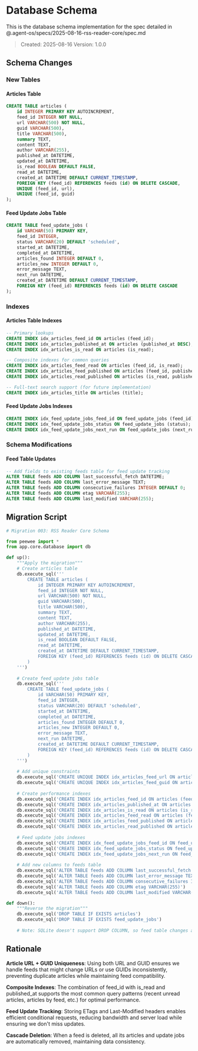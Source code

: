 # Database Schema

This is the database schema implementation for the spec detailed in @.agent-os/specs/2025-08-16-rss-reader-core/spec.md

> Created: 2025-08-16
> Version: 1.0.0

## Schema Changes

### New Tables

#### Articles Table

```sql
CREATE TABLE articles (
    id INTEGER PRIMARY KEY AUTOINCREMENT,
    feed_id INTEGER NOT NULL,
    url VARCHAR(500) NOT NULL,
    guid VARCHAR(500),
    title VARCHAR(500),
    summary TEXT,
    content TEXT,
    author VARCHAR(255),
    published_at DATETIME,
    updated_at DATETIME,
    is_read BOOLEAN DEFAULT FALSE,
    read_at DATETIME,
    created_at DATETIME DEFAULT CURRENT_TIMESTAMP,
    FOREIGN KEY (feed_id) REFERENCES feeds (id) ON DELETE CASCADE,
    UNIQUE (feed_id, url),
    UNIQUE (feed_id, guid)
);
```

#### Feed Update Jobs Table

```sql
CREATE TABLE feed_update_jobs (
    id VARCHAR(50) PRIMARY KEY,
    feed_id INTEGER,
    status VARCHAR(20) DEFAULT 'scheduled',
    started_at DATETIME,
    completed_at DATETIME,
    articles_found INTEGER DEFAULT 0,
    articles_new INTEGER DEFAULT 0,
    error_message TEXT,
    next_run DATETIME,
    created_at DATETIME DEFAULT CURRENT_TIMESTAMP,
    FOREIGN KEY (feed_id) REFERENCES feeds (id) ON DELETE CASCADE
);
```

### Indexes

#### Articles Table Indexes

```sql
-- Primary lookups
CREATE INDEX idx_articles_feed_id ON articles (feed_id);
CREATE INDEX idx_articles_published_at ON articles (published_at DESC);
CREATE INDEX idx_articles_is_read ON articles (is_read);

-- Composite indexes for common queries
CREATE INDEX idx_articles_feed_read ON articles (feed_id, is_read);
CREATE INDEX idx_articles_feed_published ON articles (feed_id, published_at DESC);
CREATE INDEX idx_articles_read_published ON articles (is_read, published_at DESC);

-- Full-text search support (for future implementation)
CREATE INDEX idx_articles_title ON articles (title);
```

#### Feed Update Jobs Indexes

```sql
CREATE INDEX idx_feed_update_jobs_feed_id ON feed_update_jobs (feed_id);
CREATE INDEX idx_feed_update_jobs_status ON feed_update_jobs (status);
CREATE INDEX idx_feed_update_jobs_next_run ON feed_update_jobs (next_run);
```

### Schema Modifications

#### Feed Table Updates

```sql
-- Add fields to existing feeds table for feed update tracking
ALTER TABLE feeds ADD COLUMN last_successful_fetch DATETIME;
ALTER TABLE feeds ADD COLUMN last_error_message TEXT;
ALTER TABLE feeds ADD COLUMN consecutive_failures INTEGER DEFAULT 0;
ALTER TABLE feeds ADD COLUMN etag VARCHAR(255);
ALTER TABLE feeds ADD COLUMN last_modified VARCHAR(255);
```

## Migration Script

```python
# Migration 003: RSS Reader Core Schema

from peewee import *
from app.core.database import db

def up():
    """Apply the migration"""
    # Create articles table
    db.execute_sql('''
        CREATE TABLE articles (
            id INTEGER PRIMARY KEY AUTOINCREMENT,
            feed_id INTEGER NOT NULL,
            url VARCHAR(500) NOT NULL,
            guid VARCHAR(500),
            title VARCHAR(500),
            summary TEXT,
            content TEXT,
            author VARCHAR(255),
            published_at DATETIME,
            updated_at DATETIME,
            is_read BOOLEAN DEFAULT FALSE,
            read_at DATETIME,
            created_at DATETIME DEFAULT CURRENT_TIMESTAMP,
            FOREIGN KEY (feed_id) REFERENCES feeds (id) ON DELETE CASCADE
        )
    ''')
    
    # Create feed update jobs table
    db.execute_sql('''
        CREATE TABLE feed_update_jobs (
            id VARCHAR(50) PRIMARY KEY,
            feed_id INTEGER,
            status VARCHAR(20) DEFAULT 'scheduled',
            started_at DATETIME,
            completed_at DATETIME,
            articles_found INTEGER DEFAULT 0,
            articles_new INTEGER DEFAULT 0,
            error_message TEXT,
            next_run DATETIME,
            created_at DATETIME DEFAULT CURRENT_TIMESTAMP,
            FOREIGN KEY (feed_id) REFERENCES feeds (id) ON DELETE CASCADE
        )
    ''')
    
    # Add unique constraints
    db.execute_sql('CREATE UNIQUE INDEX idx_articles_feed_url ON articles (feed_id, url)')
    db.execute_sql('CREATE UNIQUE INDEX idx_articles_feed_guid ON articles (feed_id, guid)')
    
    # Create performance indexes
    db.execute_sql('CREATE INDEX idx_articles_feed_id ON articles (feed_id)')
    db.execute_sql('CREATE INDEX idx_articles_published_at ON articles (published_at DESC)')
    db.execute_sql('CREATE INDEX idx_articles_is_read ON articles (is_read)')
    db.execute_sql('CREATE INDEX idx_articles_feed_read ON articles (feed_id, is_read)')
    db.execute_sql('CREATE INDEX idx_articles_feed_published ON articles (feed_id, published_at DESC)')
    db.execute_sql('CREATE INDEX idx_articles_read_published ON articles (is_read, published_at DESC)')
    
    # Feed update jobs indexes
    db.execute_sql('CREATE INDEX idx_feed_update_jobs_feed_id ON feed_update_jobs (feed_id)')
    db.execute_sql('CREATE INDEX idx_feed_update_jobs_status ON feed_update_jobs (status)')
    db.execute_sql('CREATE INDEX idx_feed_update_jobs_next_run ON feed_update_jobs (next_run)')
    
    # Add new columns to feeds table
    db.execute_sql('ALTER TABLE feeds ADD COLUMN last_successful_fetch DATETIME')
    db.execute_sql('ALTER TABLE feeds ADD COLUMN last_error_message TEXT')
    db.execute_sql('ALTER TABLE feeds ADD COLUMN consecutive_failures INTEGER DEFAULT 0')
    db.execute_sql('ALTER TABLE feeds ADD COLUMN etag VARCHAR(255)')
    db.execute_sql('ALTER TABLE feeds ADD COLUMN last_modified VARCHAR(255)')

def down():
    """Reverse the migration"""
    db.execute_sql('DROP TABLE IF EXISTS articles')
    db.execute_sql('DROP TABLE IF EXISTS feed_update_jobs')
    
    # Note: SQLite doesn't support DROP COLUMN, so feed table changes are permanent
```

## Rationale

**Article URL + GUID Uniqueness**: Using both URL and GUID ensures we handle feeds that might change URLs or use GUIDs inconsistently, preventing duplicate articles while maintaining feed compatibility.

**Composite Indexes**: The combination of feed_id with is_read and published_at supports the most common query patterns (recent unread articles, articles by feed, etc.) for optimal performance.

**Feed Update Tracking**: Storing ETags and Last-Modified headers enables efficient conditional requests, reducing bandwidth and server load while ensuring we don't miss updates.

**Cascade Deletion**: When a feed is deleted, all its articles and update jobs are automatically removed, maintaining data consistency.